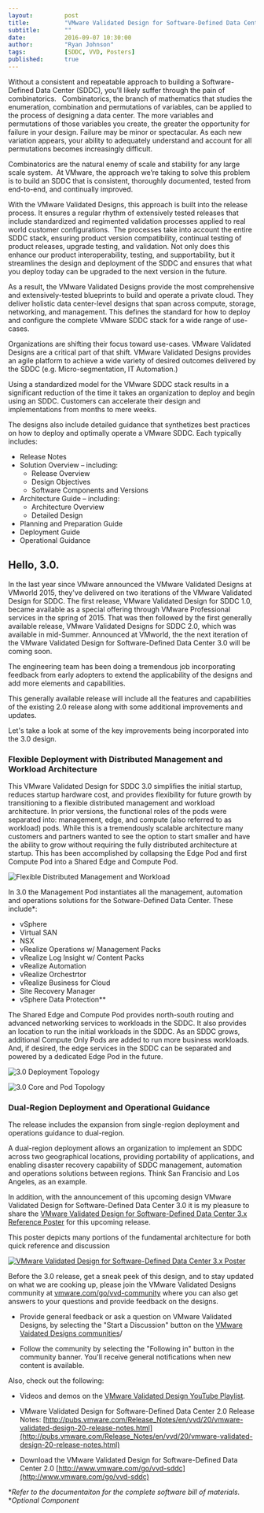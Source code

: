```yaml
---
layout:         post
title:          "VMware Validated Design for Software-Defined Data Center 3.0 & Reference Poster"
subtitle:       ""
date:           2016-09-07 10:30:00
author:         "Ryan Johnson"
tags:           [SDDC, VVD, Posters]
published:      true
---
```


Without a consistent and repeatable approach to building a Software-Defined Data Center (SDDC), you’ll likely suffer through the pain of combinatorics.   Combinatorics, the branch of mathematics that studies the enumeration, combination and permutations of variables, can be applied to the process of designing a data center. The more variables and permutations of those variables you create, the greater the opportunity for failure in your design. Failure may be minor or spectacular. As each new variation appears, your ability to adequately understand and account for all permutations becomes increasingly difficult.  Combinatorics are the natural enemy of scale and stability for any large scale system.  At VMware, the approach we’re taking to solve this problem is to build an SDDC that is consistent, thoroughly documented, tested from end-to-end, and continually improved.  With the VMware Validated Designs, this approach is built into the release process. It ensures a regular rhythm of extensively tested releases that include standardized and regimented validation processes applied to real world customer configurations.  The processes take into account the entire SDDC stack, ensuring product version compatibility, continual testing of product releases, upgrade testing, and validation. Not only does this enhance our product interoperability, testing, and supportability, but it streamlines the design and deployment of the SDDC and ensures that what you deploy today can be upgraded to the next version in the future.As a result, the VMware Validated Designs provide the most comprehensive and extensively-tested blueprints to build and operate a private cloud. They deliver holistic data center-level designs that span across compute, storage, networking, and management.  This defines the standard for how to deploy and configure the complete VMware SDDC stack for a wide range of use-cases. 

Organizations are shifting their focus toward use-cases. VMware Validated Designs are a critical part of that shift. VMware Validated Designs provides an agile platform to achieve a wide variety of desired outcomes delivered by the SDDC (e.g. Micro-segmentation, IT Automation.)
Using a standardized model for the VMware SDDC stack results in a significant reduction of the time it takes an organization to deploy and begin using an SDDC. Customers can accelerate their design and implementations from months to mere weeks. 
The designs also include detailed guidance that synthetizes best practices on how to deploy and optimally operate a VMware SDDC. Each typically includes:* Release Notes
* Solution Overview – including:
	* Release Overview
	* Design Objectives
	* Software Components and Versions
* Architecture Guide – including:
	* Architecture Overview
	* Detailed Design
* Planning and Preparation Guide 
* Deployment Guide
* Operational Guidance ## Hello, 3.0.In the last year since VMware announced the VMware Validated Designs at VMworld 2015, they've delivered on two iterations of the VMware Validated Design for SDDC. The first release, VMware Validated Design for SDDC 1.0, became available as a special offering through VMware Professional services in the spring of 2015.  That was then followed by the first generally available release, VMware Validated Designs for SDDC 2.0, which was available in mid-Summer.  Announced at VMworld, the  the next iteration of the VMware Validated Design for Software-Defined Data Center 3.0 will be coming soon.

The engineering team has been doing a tremendous job incorporating feedback from early adopters to extend the applicability of the designs and add more elements and capabilities.

This generally available release will include all the features and capabilities of the existing 2.0 release along with some additional improvements and updates.

Let's take a look at some of the key improvements being incorporated into the 3.0 design.

### Flexible Deployment with Distributed Management and Workload Architecture

This VMware Validated Design for SDDC 3.0 simplifies the initial startup, reduces startup hardware cost, and provides flexibility for future growth by transitioning to a flexible distributed management and workload architecture. In prior versions, the functional roles of the pods were separated into: management, edge, and compute (also referred to as workload) pods. While this is a tremendously scalable architecture many customers and partners wanted to see the option to start smaller and have the ability to grow without requiring the fully distributed architecture at startup. This has been accomplished by collapsing the Edge Pod and first Compute Pod into a Shared Edge and Compute Pod.

![Flexible Distributed Management and Workload](/images/post-vvd-sddc-3x-pods.png)

In 3.0 the Management Pod instantiates all the management, automation and operations solutions for the Sotware-Defined Data Center. These include*:

* vSphere
* Virtual SAN
* NSX
* vRealize Operations w/ Management Packs
* vRealize Log Insight w/ Content Packs
* vRealize Automation
* vRealize Orchestrtor
* vRealize Business for Cloud
* Site Recovery Manager
* vSphere Data Protection**

The Shared Edge and Compute Pod provides north-south routing and advanced networking services to workloads in the SDDC. It also provides an location to run the initial workloads in the SDDC. As an SDDC grows, additional Compute Only Pods are added to run more business workloads. And, if desired, the edge services in the SDDC can be separated and powered by a dedicated Edge Pod in the future.

![3.0 Deployment Topology](/images/post-vvd-sddc-3x-deployment.png)

![3.0 Core and Pod Topology](/images/post-vvd-sddc-3x-core-pod.png)

### Dual-Region Deployment and Operational Guidance

The release includes the expansion from single-region deployment and operations guidance to dual-region. 

A dual-region deployment allows an organization to implement an SDDC across two geographical locations, providing portability of applications, and enabling disaster recovery capability of SDDC management, automation and operations solutions between regions.
Think San Francisio and Los Angeles, as an example.

In addition, with the announcement of this upcoming design VMware Validated Design for Software-Defined Data Center 3.0 it is my pleasure to share the [VMware Validated Design for Software-Defined Data Center 3.x Reference Poster](https://communities.vmware.com/docs/DOC-32783) for this upcoming release.

This poster depicts many portions of the fundamental architecture for both quick reference and discussion

[![VMware Validated Design for Software-Defined Data Center 3.x Poster](/images/poster-vvd-sddc-3x.png)](https://communities.vmware.com/docs/DOC-32783)

Before the 3.0 release, get a sneak peek of this design, and to stay updated on what we are cooking up, please join the VMware Validated Designs community at [vmware.com/go/vvd-community](vmware.com/go/vvd-community) where you can also get answers to your questions and provide feedback on the designs.

* Provide general feedback or ask a question on VMware Validated Designs, by selecting the "Start a Discussion" button on the [VMware Vaidated Designs communities](http://www.vmware.com/go/vvd-community)/

* Follow the community by selecting the "Following in" button in the community banner. You'll receive general notifications when new content is available.

Also, check out the following:

* Videos and demos on the [VMware Validated Design YouTube Playlist](http://vmware.com/go/vvd-videos).

* VMware Validated Design for Software-Defined Data Center 2.0 Release Notes: [http://pubs.vmware.com/Release_Notes/en/vvd/20/vmware-validated-design-20-release-notes.html](http://pubs.vmware.com/Release_Notes/en/vvd/20/vmware-validated-design-20-release-notes.html)

* Download the VMware Validated Design for Software-Defined Data Center 2.0 [http://www.vmware.com/go/vvd-sddc](http://www.vmware.com/go/vvd-sddc)

**Refer to the documentaiton for the complete software bill of materials.*
**Optional Component*





